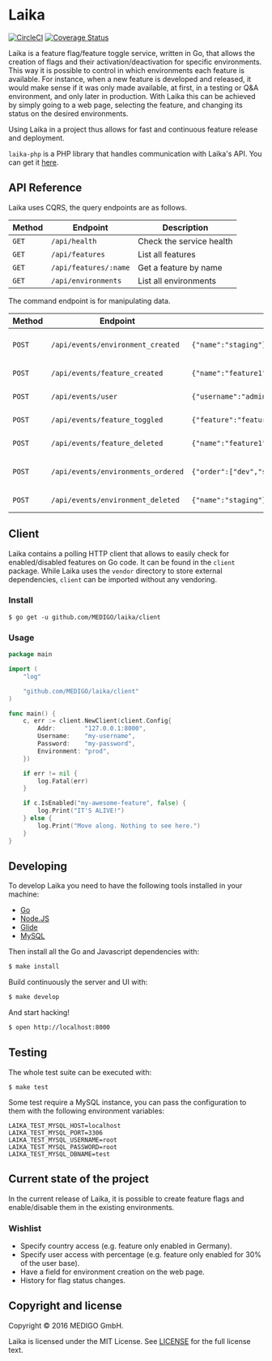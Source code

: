 # Laika

[![CircleCI](https://circleci.com/gh/MEDIGO/laika.svg?style=shield)](https://circleci.com/gh/MEDIGO/laika) [![Coverage Status](https://coveralls.io/repos/github/MEDIGO/laika/badge.svg)](https://coveralls.io/github/MEDIGO/laika)

Laika is a feature flag/feature toggle service, written in Go, that allows the creation of flags and their activation/deactivation for specific environments. This way it is possible to control in which environments each feature is available. For instance, when a new feature is developed and released, it would make sense if it was only made available, at first, in a testing or Q&A environment, and only later in production. With Laika this can be achieved by simply going to a web page, selecting the feature, and changing its status on the desired environments.

Using Laika in a project thus allows for fast and continuous feature release and deployment.

`laika-php` is a PHP library that handles communication with Laika's API. You can get it [here](https://github.com/MEDIGO/laika-php).

## API Reference

Laika uses CQRS, the query endpoints are as follows.

| Method  | Endpoint                  | Description                |
| ------- | ------------------------- | -------------------------- |
| `GET`   | `/api/health`             | Check the service health   |
| `GET`   | `/api/features`           | List all features          |
| `GET`   | `/api/features/:name`     | Get a feature by name      |
| `GET`   | `/api/environments`       | List all environments      |

The command endpoint is for manipulating data.

| Method  | Endpoint                          | Example body                                                   | Description               |
| ------- | --------------------------------- | -------------------------------------------------------------- | ------------------------- |
| `POST`  | `/api/events/environment_created` | `{"name":"staging"}`                                           | Create a new environment. |
| `POST`  | `/api/events/feature_created`     | `{"name":"feature1"}`                                          | Create a new feature.     |
| `POST`  | `/api/events/user`                | `{"username":"admin","password":"secret"}`                     | Create a new user.        |
| `POST`  | `/api/events/feature_toggled`     | `{"feature":"feature1","environment":"staging","status":true}` | Toggle a feature.         |
| `POST`  | `/api/events/feature_deleted`     | `{"name":"feature1"}`                                          | Delete a feature.         |
| `POST`  | `/api/events/environments_ordered`| `{"order":["dev","staging"]}`                                  | Change env display order. |
| `POST`  | `/api/events/environment_deleted` | `{"name":"staging"}`                                           | Delete an environment.    |

## Client

Laika contains a polling HTTP client that allows to easily check for enabled/disabled features on Go code. It can be found in the `client` package. While Laika uses the `vendor` directory to store external dependencies, `client` can be imported without any vendoring.

### Install

```
$ go get -u github.com/MEDIGO/laika/client
```

### Usage

```go
package main

import (
	"log"

	"github.com/MEDIGO/laika/client"
)

func main() {
	c, err := client.NewClient(client.Config{
		Addr:        "127.0.0.1:8000",
		Username:    "my-username",
		Password:    "my-password",
		Environment: "prod",
	})

	if err != nil {
		log.Fatal(err)
	}

	if c.IsEnabled("my-awesome-feature", false) {
		log.Print("IT'S ALIVE!")
	} else {
		log.Print("Move along. Nothing to see here.")
	}
}
```

## Developing

To develop Laika you need to have the following tools installed in your machine:

* [Go](https://golang.org/doc/install)
* [Node.JS](https://nodejs.org/en/download/)
* [Glide](https://github.com/Masterminds/glide)
* [MySQL](https://dev.mysql.com/downloads/installer/)

Then install all the Go and Javascript dependencies with:

```sh
$ make install
```


Build continuously the server and UI with:

```sh
$ make develop
```

And start hacking!

```sh
$ open http://localhost:8000
```

## Testing

The whole test suite can be executed with:

```
$ make test
```

Some test require a MySQL instance, you can pass the configuration to them with the following
environment variables:

```
LAIKA_TEST_MYSQL_HOST=localhost
LAIKA_TEST_MYSQL_PORT=3306
LAIKA_TEST_MYSQL_USERNAME=root
LAIKA_TEST_MYSQL_PASSWORD=root
LAIKA_TEST_MYSQL_DBNAME=test
```

## Current state of the project

In the current release of Laika, it is possible to create feature flags and enable/disable them in the existing environments.

### Wishlist

- Specify country access (e.g. feature only enabled in Germany).
- Specify user access with percentage (e.g. feature only enabled for 30% of the user base).
- Have a field for environment creation on the web page.
- History for flag status changes.

## Copyright and license

Copyright © 2016 MEDIGO GmbH.

Laika is licensed under the MIT License. See [LICENSE](LICENSE) for the full license text.
